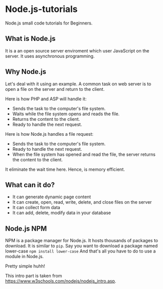 # Node.js-tutorials
Node.js small code tutorials for Beginners. 

## What is Node.js
It is a an open source server enviroment which user JavaScript on the server. It uses asynchronous programming.

## Why Node.js
Let's deal with it using an example. A common task on web server is to open a file on the server and return to the client.

Here is how PHP and ASP will handle it:
* Sends the task to the computer's file system.
* Waits while the file system opens and reads the file.
* Returns the content to the client.
* Ready to handle the next request.

Here is how Node.js handles a file request:
* Sends the task to the computer's file system.
* Ready to handle the next request.
* When the file system has opened and read the file, the server returns the content to the client.

It eliminate the wait time here. Hence, is memory efficient.

## What can it do?
* It can generate dynamic page content
* It can create, open, read, write, delete, and close files on the server
* It can collect form data
* It can add, delete, modify data in your database

## Node.js NPM 
NPM is a package manager for Node.js. It hosts thousands of packages to download. It is similar
to ```pip```.
Say you want to download a package named lower-case
```npm install lower-case```
And that's all you have to do to use a module in Node.js.

Pretty simple huhh!

This intro part is taken from https://www.w3schools.com/nodejs/nodejs_intro.asp.


